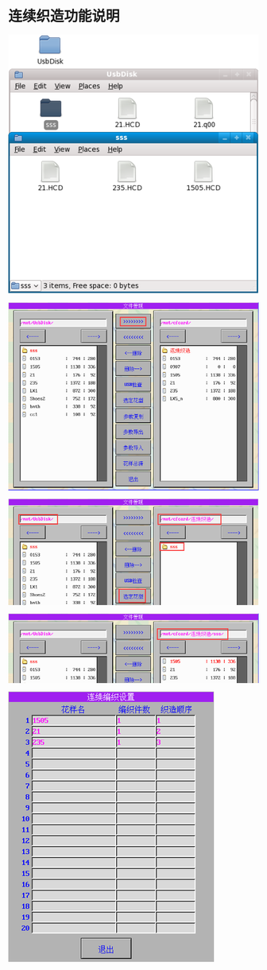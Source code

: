 # 连续织造功能说明

![](../.gitbook/assets/037.png)

![](../.gitbook/assets/038.png)

![](../.gitbook/assets/039.png)

![](../.gitbook/assets/040.png)

![](../.gitbook/assets/041.png)

